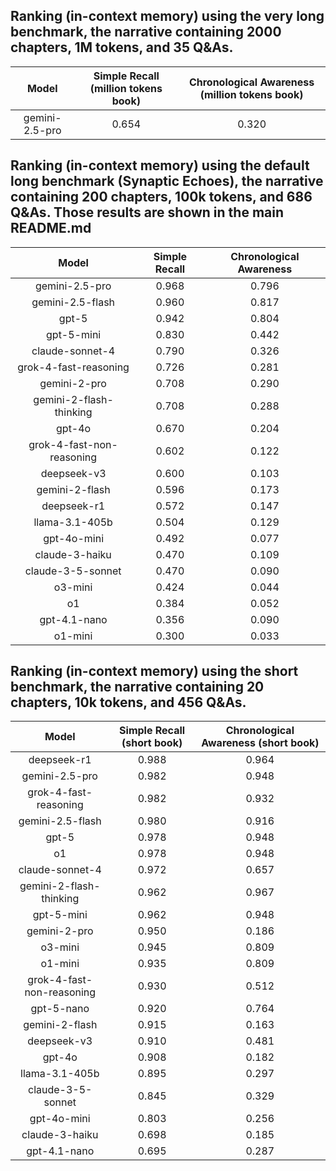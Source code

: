 ## Ranking (in-context memory) using the very long benchmark, the narrative containing 2000 chapters, 1M tokens, and 35 Q&As.

| Model   | Simple Recall (million tokens book) | Chronological Awareness (million tokens book) |
|:---------------------------:|:-------------------:|:-------------------:|
gemini-2.5-pro          | 0.654  | 0.320

## Ranking (in-context memory) using the default long benchmark (Synaptic Echoes), the narrative containing 200 chapters, 100k tokens, and 686 Q&As. Those results are shown in the main README.md

| Model | Simple Recall | Chronological Awareness |
|:---------------------------:|:-------------------:|:-------------------:|
gemini-2.5-pro | 0.968 | 0.796
gemini-2.5-flash | 0.960 | 0.817
gpt-5 | 0.942 | 0.804
gpt-5-mini | 0.830 | 0.442
claude-sonnet-4 | 0.790     | 0.326
grok-4-fast-reasoning | 0.726    | 0.281
gemini-2-pro | 0.708 | 0.290
gemini-2-flash-thinking | 0.708 | 0.288
gpt-4o | 0.670 | 0.204
grok-4-fast-non-reasoning | 0.602 | 0.122
deepseek-v3 | 0.600	 | 0.103
gemini-2-flash | 0.596 | 0.173
deepseek-r1 |	0.572 | 0.147
llama-3.1-405b | 0.504 | 0.129 
gpt-4o-mini | 0.492 | 0.077
claude-3-haiku | 0.470 | 0.109 
claude-3-5-sonnet | 0.470 | 0.090
o3-mini | 0.424 | 0.044
o1 | 0.384 | 0.052
gpt-4.1-nano | 0.356 | 0.090
o1-mini | 0.300 | 0.033

## Ranking (in-context memory) using the short benchmark, the narrative containing 20 chapters, 10k tokens, and 456 Q&As.

| Model | Simple Recall (short book) | Chronological Awareness (short book) |
|:---------------------------:|:-------------------:|:-------------------:|
deepseek-r1 |	0.988 | 0.964
gemini-2.5-pro | 0.982 |0.948
grok-4-fast-reasoning | 0.982 | 0.932
gemini-2.5-flash |0.980 | 0.916
gpt-5 | 0.978 | 0.948
o1 | 0.978 | 0.948
claude-sonnet-4 | 0.972 | 0.657
gemini-2-flash-thinking | 0.962 | 0.967
gpt-5-mini | 0.962 | 0.948
gemini-2-pro | 0.950 | 0.186
o3-mini | 0.945 | 0.809
o1-mini | 0.935 | 0.809
grok-4-fast-non-reasoning | 0.930 | 0.512
gpt-5-nano | 0.920 | 0.764
gemini-2-flash | 0.915 | 0.163
deepseek-v3 | 0.910 | 0.481
gpt-4o | 0.908 | 0.182
llama-3.1-405b | 0.895 | 0.297
claude-3-5-sonnet | 0.845 | 0.329
gpt-4o-mini | 0.803 | 0.256
claude-3-haiku | 0.698 | 0.185
gpt-4.1-nano | 0.695 | 0.287